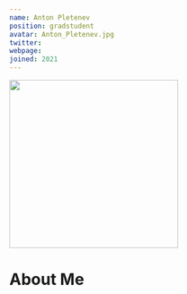 ```yaml
---
name: Anton Pletenev
position: gradstudent
avatar: Anton_Pletenev.jpg
twitter: 
webpage: 
joined: 2021
---
```


<img width="300" src="{{site.baseurl}}/images/people/{{page.avatar}}" data-action="zoom">

# About Me
